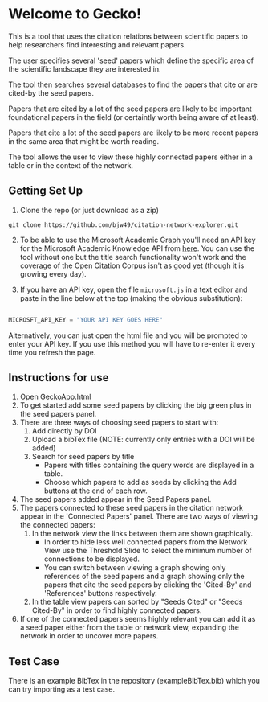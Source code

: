 # Welcome to Gecko!

This is a tool that uses the citation relations between scientific papers to help researchers find interesting and relevant papers.

The user specifies several 'seed' papers which define the specific area of the scientific landscape they are interested in.

The tool then searches several databases to find the papers that cite or are cited-by the seed papers.

Papers that are cited by a lot of the seed papers are likely to be important foundational papers in the field (or certaintly worth being aware of at least).

Papers that cite a lot of the seed papers are likely to be more recent papers in the same area that might be worth reading.

The tool allows the user to view these highly connected papers either in a table or in the context of the network.


## Getting Set Up

1. Clone the repo (or just download as a zip)

```
git clone https://github.com/bjw49/citation-network-explorer.git

```

2. To be able to use the Microsoft Academic Graph you'll need an API key for the Microsoft Academic Knowledge API from [here](https://azure.microsoft.com/en-gb/try/cognitive-services/?api=academic-knowledge-api). You can use the tool without one but the title search functionality won't work and the coverage of the Open Citation Corpus isn't as good yet (though it is growing every day).

2. If you have an API key, open the file `microsoft.js` in a text editor and paste in the line below at the top (making the obvious substitution):

```javascript

MICROSFT_API_KEY = "YOUR API KEY GOES HERE"

```

Alternatively, you can just open the html file and you will be prompted to enter your API key. If you use this method you will have to re-enter it every time you refresh the page. 

## Instructions for use

1. Open GeckoApp.html
2. To get started add some seed papers by clicking the big green plus in the seed papers panel.
2. There are three ways of choosing seed papers to start with:
    1. Add directly by DOI
    2. Upload a bibTex file (NOTE: currently only entries with a DOI will be added)
    3. Search for seed papers by title
        * Papers with titles containing the query words are displayed in a table.
        * Choose which papers to add as seeds by clicking the Add buttons at the end of each row.
3. The seed papers added appear in the Seed Papers panel.
4. The papers connected to these seed papers in the citation network appear in the 'Connected Papers' panel. There are two ways of viewing the connected papers:
    1. In the network view the links between them are shown graphically.
        * In order to hide less well connected papers from the Network View use the Threshold Slide to select the minimum number of connections to be displayed.
        * You can switch between viewing a graph showing only references of the seed papers and a graph showing only the papers that cite the seed papers by clicking the 'Cited-By' and 'References' buttons respectively.
    2. In the table view papers can sorted by "Seeds Cited" or "Seeds Cited-By" in order to find highly connected papers.
6. If one of the connected papers seems highly relevant you can add it as a seed paper either from the table or network view, expanding the network in order to uncover more papers.


## Test Case

There is an example BibTex in the repository (exampleBibTex.bib) which you can try importing as a test case.

